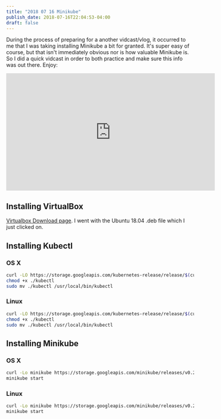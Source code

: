 ```yaml
---
title: "2018 07 16 Minikube"
publish_date: 2018-07-16T22:04:53-04:00
draft: false
---
```


During the process of preparing for a another vidcast/vlog, it occurred to me that I was taking installing Minikube a bit for granted. It's super easy of course, but that isn't immediately obvious nor is how valuable Minikube is. So I did a quick vidcast in order to both practice and make sure this info was out there. Enjoy:

<iframe width="560" height="315" src="https://www.youtube.com/embed/4GrPHC8EXcM" frameborder="0" allow="autoplay; encrypted-media" allowfullscreen></iframe>
<br>

## Installing VirtualBox

[Virtualbox Download page](https://www.virtualbox.org/wiki/Linux_Downloads). I went with the Ubuntu 18.04 .deb file which I just clicked on. 

## Installing Kubectl

### OS X
```bash
curl -LO https://storage.googleapis.com/kubernetes-release/release/$(curl -s https://storage.googleapis.com/kubernetes-release/release/stable.txt)/bin/darwin/amd64/kubectl
chmod +x ./kubectl
sudo mv ./kubectl /usr/local/bin/kubectl
```

### Linux 
```bash
curl -LO https://storage.googleapis.com/kubernetes-release/release/$(curl -s https://storage.googleapis.com/kubernetes-release/release/stable.txt)/bin/linux/amd64/kubectl
chmod +x ./kubectl
sudo mv ./kubectl /usr/local/bin/kubectl

```

## Installing Minikube

###  OS X
```bash
curl -Lo minikube https://storage.googleapis.com/minikube/releases/v0.28.1/minikube-darwin-amd64 && chmod +x minikube && sudo mv minikube /usr/local/bin/
minikube start
```

### Linux 

```bash
curl -Lo minikube https://storage.googleapis.com/minikube/releases/v0.28.1/minikube-linux-amd64 && chmod +x minikube && sudo mv minikube /usr/local/bin/
minikube start

```


